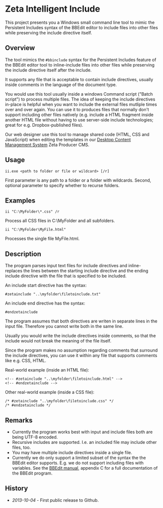 # Zeta Intelligent Include

This project presents you a Windows small command line tool to mimic the Persistent Includes syntax of the BBEdit editor to include files into other files while preserving the include directive itself.

## Overview

The tool mimics the `#bbinclude` syntax for the Persistent Includes feature of the BBEdit editor tool to inline-include files into other files while preserving the include directive itself after the include.

It supports any file that is acceptable to contain include directives, usually inside comments in the language of the document type.

You would use this tool usually inside a windows Command script ("Batch script") to process multiple files. The idea of keeping the include directives in-place is helpful when you want to include the external files mutliple times over and over again. You can use it to produces files that normally don't support including other files natively (e.g. include a HTML fragment inside another HTML file without having to use server-side include technologies; great for e.g. Dropbox-published files).

Our web designer use this tool to manage shared code (HTML, CSS and JavaScript) when editing the templates in our [Desktop Content Management System](http://www.zeta-producer.com) Zeta Producer CMS.

## Usage

    ii.exe <path to folder or file or wildcard> [/r]

First parameter is any path to a folder or a folder with wildcards.
Second, optional parameter to specify whether to recurse folders.

## Examples

    ii "C:\MyFolder\*.css" /r

Process all CSS files in C:\MyFolder and all subfolders.

    ii "C:\MyFolder\MyFile.html"

Processes the single file MyFile.html.

## Description

The program parses input text files for include directives
and inline-replaces the lines between the starting include
directive and the ending include directive with the file that
is specified to be included.

An include start directive has the syntax:

    #zetainclude "..\myfolder\filetoinclude.txt"

An include end directive has the syntax:

    #endzetainclude

The program assumes that both directives are writen in separate
lines in the input file. Therefore you cannot write both in the
same line.

Usually you would write the include directives inside comments,
so that the include would not break the meaning of the file itself.

Since the program makes no assumption regarding comments that
surround the include directives, you can use it within any file
that supports comments like e.g. CSS, HTML.

Real-world example (inside an HTML file):

    <!-- #zetainclude "..\myfolder\filetoinclude.html" -->
    <!-- #endzetainclude -->

Other real-world example (inside a CSS file):

    /* #zetainclude "..\myfolder\filetoinclude.css" */
    /* #endzetainclude */

## Remarks

  * Currently the program works best with input and include files both are being UTF-8 encoded.
  * Recursive includes are supported. I.e. an included file may include other files, too.
  * You may have multiple include directives inside a single file.
  * Currently we do only support a limited subset of the syntax the the BBEdit editor supports. E.g. we do not support including files with variables. See the [BBEdit manual](http://pine.barebones.com/manual/BBEdit_10_User_Manual.pdf), appendix C for a full documentation of the BBEdit program.

## History

  * *2013-10-04* - First public release to Github.
